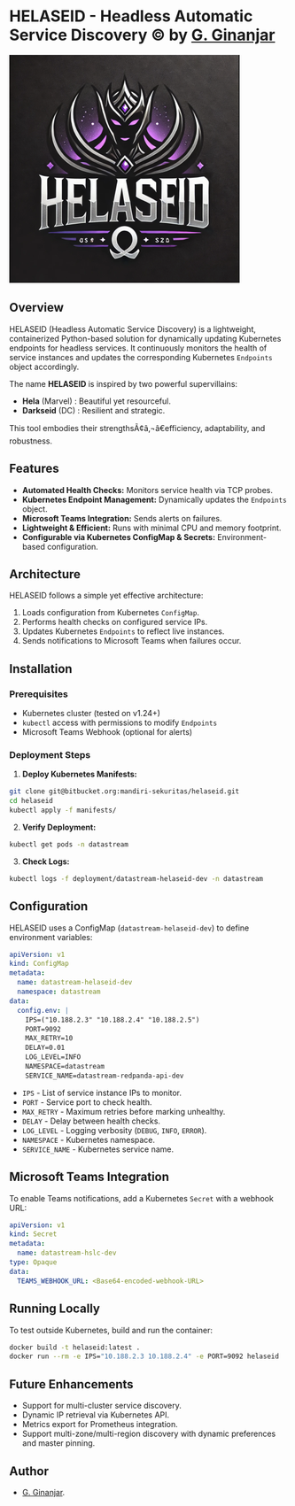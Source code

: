 # HELASEID - Headless Automatic Service Discovery © by [G. Ginanjar](https://github.com/gitaginanjar)

![HELASEID Logo](./logo/helaseid-logo.png)

## Overview
HELASEID (Headless Automatic Service Discovery) is a lightweight, containerized Python-based solution for dynamically updating Kubernetes endpoints for headless services. It continuously monitors the health of service instances and updates the corresponding Kubernetes `Endpoints` object accordingly.

The name **HELASEID** is inspired by two powerful supervillains:
- **Hela** (Marvel) : Beautiful yet resourceful.
- **Darkseid** (DC) : Resilient and strategic.

This tool embodies their strengthsÃ¢â‚¬â€efficiency, adaptability, and robustness.

## Features
- **Automated Health Checks:** Monitors service health via TCP probes.
- **Kubernetes Endpoint Management:** Dynamically updates the `Endpoints` object.
- **Microsoft Teams Integration:** Sends alerts on failures.
- **Lightweight & Efficient:** Runs with minimal CPU and memory footprint.
- **Configurable via Kubernetes ConfigMap & Secrets:** Environment-based configuration.

## Architecture
HELASEID follows a simple yet effective architecture:
1. Loads configuration from Kubernetes `ConfigMap`.
2. Performs health checks on configured service IPs.
3. Updates Kubernetes `Endpoints` to reflect live instances.
4. Sends notifications to Microsoft Teams when failures occur.

## Installation
### Prerequisites
- Kubernetes cluster (tested on v1.24+)
- `kubectl` access with permissions to modify `Endpoints`
- Microsoft Teams Webhook (optional for alerts)

### Deployment Steps
1. **Deploy Kubernetes Manifests:**
```bash
git clone git@bitbucket.org:mandiri-sekuritas/helaseid.git
cd helaseid
kubectl apply -f manifests/
```
2. **Verify Deployment:**
```bash
kubectl get pods -n datastream
```
3. **Check Logs:**
```bash
kubectl logs -f deployment/datastream-helaseid-dev -n datastream
```

## Configuration
HELASEID uses a ConfigMap (`datastream-helaseid-dev`) to define environment variables:
```yaml
apiVersion: v1
kind: ConfigMap
metadata:
  name: datastream-helaseid-dev
  namespace: datastream
data:
  config.env: |
    IPS=("10.188.2.3" "10.188.2.4" "10.188.2.5")
    PORT=9092
    MAX_RETRY=10
    DELAY=0.01
    LOG_LEVEL=INFO
    NAMESPACE=datastream
    SERVICE_NAME=datastream-redpanda-api-dev
```
- `IPS` - List of service instance IPs to monitor.
- `PORT` - Service port to check health.
- `MAX_RETRY` - Maximum retries before marking unhealthy.
- `DELAY` - Delay between health checks.
- `LOG_LEVEL` - Logging verbosity (`DEBUG`, `INFO`, `ERROR`).
- `NAMESPACE` - Kubernetes namespace.
- `SERVICE_NAME` - Kubernetes service name.

## Microsoft Teams Integration
To enable Teams notifications, add a Kubernetes `Secret` with a webhook URL:
```yaml
apiVersion: v1
kind: Secret
metadata:
  name: datastream-hslc-dev
type: Opaque
data:
  TEAMS_WEBHOOK_URL: <Base64-encoded-webhook-URL>
```

## Running Locally
To test outside Kubernetes, build and run the container:
```bash
docker build -t helaseid:latest .
docker run --rm -e IPS="10.188.2.3 10.188.2.4" -e PORT=9092 helaseid
```

## Future Enhancements
- Support for multi-cluster service discovery.
- Dynamic IP retrieval via Kubernetes API.
- Metrics export for Prometheus integration.
- Support multi-zone/multi-region discovery with dynamic preferences and master pinning.

## Author
- [G. Ginanjar](https://github.com/gitaginanjar).

